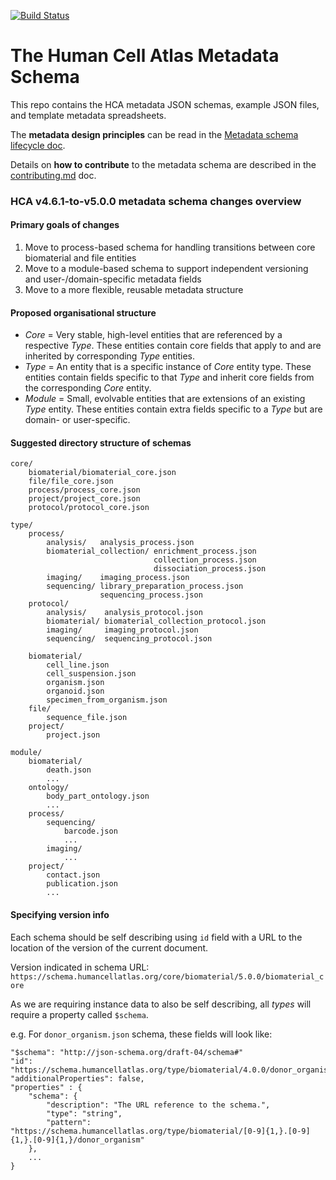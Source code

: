 [![Build Status](https://travis-ci.org/HumanCellAtlas/metadata-schema.svg)](https://travis-ci.org/HumanCellAtlas/metadata-schema)


# The Human Cell Atlas Metadata Schema

This repo contains the HCA metadata JSON schemas, example JSON files, and template metadata spreadsheets.

The **metadata design principles** can be read in the [Metadata schema lifecycle doc](docs/Metadata_schema_lifecycle_doc.md).

Details on **how to contribute** to the metadata schema are described in the [contributing.md](contributing.md) doc.


### HCA v4.6.1-to-v5.0.0 metadata schema changes overview

#### Primary goals of changes

1. Move to process-based schema for handling transitions between core biomaterial and file entities
1. Move to a module-based schema to support independent versioning and user-/domain-specific metadata fields
1. Move to a more flexible, reusable metadata structure

#### Proposed organisational structure 

* *Core* = Very stable, high-level entities that are referenced by a respective *Type*. These entities contain core fields that apply to and are inherited by corresponding *Type* entities.
* *Type* = An entity that is a specific instance of *Core* entity type. These entities contain fields specific to that *Type* and inherit core fields from the corresponding *Core* entity.
* *Module* = Small, evolvable entities that are extensions of an existing *Type* entity. These entities contain extra fields specific to a *Type* but are domain- or user-specific.

#### Suggested directory structure of schemas

```
core/
    biomaterial/biomaterial_core.json	
    file/file_core.json
    process/process_core.json
    project/project_core.json
    protocol/protocol_core.json
 
type/
    process/    
        analysis/   analysis_process.json
        biomaterial_collection/ enrichment_process.json
                                collection_process.json
                                dissociation_process.json
        imaging/    imaging_process.json
        sequencing/	library_preparation_process.json
                    sequencing_process.json
    protocol/  
        analysis/    analysis_protocol.json
        biomaterial/ biomaterial_collection_protocol.json
        imaging/     imaging_protocol.json
        sequencing/  sequencing_protocol.json
                  
    biomaterial/
        cell_line.json
        cell_suspension.json
        organism.json
        organoid.json
        specimen_from_organism.json
    file/		
        sequence_file.json
    project/	
        project.json
 
module/
    biomaterial/
        death.json
        ...
    ontology/
        body_part_ontology.json
        ...
    process/
        sequencing/
            barcode.json
            ...
        imaging/
            ...
    project/
        contact.json
        publication.json
        ...

```

#### Specifying version info

Each schema should be self describing using `id` field with a URL to the location of the version of the current document. 

Version indicated in schema URL: `https://schema.humancellatlas.org/core/biomaterial/5.0.0/biomaterial_core`

As we are requiring instance data to also be self describing, all *types* will require a property called `$schema`. 

e.g. For `donor_organism.json` schema, these fields will look like: 

``` 
"$schema": "http://json-schema.org/draft-04/schema#"
"id": "https://schema.humancellatlas.org/type/biomaterial/4.0.0/donor_organism"
"additionalProperties": false,
"properties" : {
    "schema": {
        "description": "The URL reference to the schema.",
        "type": "string",
        "pattern": "https://schema.humancellatlas.org/type/biomaterial/[0-9]{1,}.[0-9]{1,}.[0-9]{1,}/donor_organism"
    },
    ...
}
```

